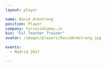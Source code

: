 ```yaml
---
layout: player

name: David Armstrong
position: Player
company: Cursosidiomas.co
bio: "Esl Teacher Trainer"
avatar: /images/players/DavidArmstrong.jpg

events:
  - Madrid 2017

---
```


